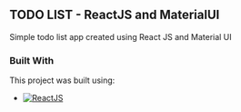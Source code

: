 ## TODO LIST - ReactJS and MaterialUI

Simple todo list app created using React JS and Material UI

### Built With

This project was built using:

- [![ReactJS][reactjs.org]][reactjs-url]

[reactjs.org]: https://img.shields.io/badge/-ReactJs-61DAFB?logo=react&logoColor=white&style=for-the-badge
[reactjs-url]: https://reactjs.org
